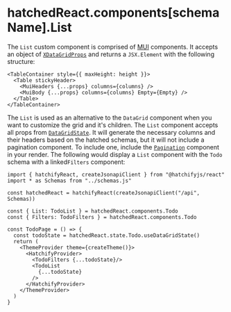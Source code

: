 # hatchedReact.components[schemaName].List

The `List` custom component is comprised of [MUI](https://mui.com/) components. It accepts an object of [`XDataGridProps`](types.md#xdatagridprops) and returns a `JSX.Element` with the following structure:

```tsx
<TableContainer style={{ maxHeight: height }}>
  <Table stickyHeader>
    <MuiHeaders {...props} columns={columns} />
    <MuiBody {...props} columns={columns} Empty={Empty} />
  </Table>
</TableContainer>
```

The `List` is used as an alternative to the `DataGrid` component when you want to customize the grid and it's children. The `List` component accepts all props from [`DataGridState`](types.md#datagridstate). It will generate the necessary columns and their headers based on the hatched schemas, but it will not include a pagination component. To include one, include the [`Pagination`](hatchedReact.components[schemaName].Pagination.md) component in your render. The following would display a `List` component with the `Todo` schema with a linked`Filters` component:

```tsx
import { hatchifyReact, createJsonapiClient } from "@hatchifyjs/react"
import * as Schemas from "../schemas.js"

const hatchedReact = hatchifyReact(createJsonapiClient("/api", Schemas))

const { List: TodoList } = hatchedReact.components.Todo
const { Filters: TodoFilters } = hatchedReact.components.Todo

const TodoPage = () => {
  const todoState = hatchedReact.state.Todo.useDataGridState()
  return (
    <ThemeProvider theme={createTheme()}>
      <HatchifyProvider>
        <TodoFilters {...todoState}/>
        <TodoList 
          {...todoState}
        />
      </HatchifyProvider>
    </ThemeProvider>
  )
}
```
